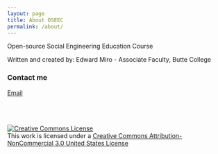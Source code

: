 ```yaml
---
layout: page
title: About OSEEC
permalink: /about/
---
```

<p>Open-source Social Engineering Education Course</p>
<p>Written and created by: Edward Miro - Associate Faculty, Butte College</p>

### Contact me

[Email](mailto:mirolabssec@protonmail.com)

<br><br><br>
<a rel="license" href="http://creativecommons.org/licenses/by-nc/3.0/us/"><img alt="Creative Commons License" style="border-width:0" src="https://i.creativecommons.org/l/by-nc/3.0/us/88x31.png" /></a><br />This work is licensed under a <a rel="license" href="http://creativecommons.org/licenses/by-nc/3.0/us/">Creative Commons Attribution-NonCommercial 3.0 United States License</a>
